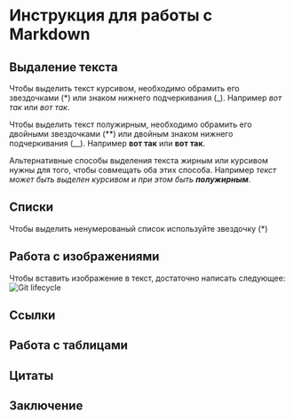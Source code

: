 # Инструкция для работы с Markdown

## Выдаление текста

Чтобы выделить текст курсивом, необходимо обрамить его звездочками (*) или знаком нижнего подчеркивания (_). Например *вот так* или _вот так_.

Чтобы выделить текст полужирным, необходимо обрамить его двойными звездочками (**) или двойным знаком нижнего подчеркивания (__). Например **вот так** или __вот так__.

Альтернативные способы выделения текста жирным или курсивом нужны для того, чтобы совмещать оба этих способа. Например _текст может быть выделен курсивом и при этом быть **полужирным**_.

## Списки

Чтобы выделить ненумерованый список используйте звездочку (*)

## Работа с изображениями

Чтобы вставить изображение в текст, достаточно написать следующее: ![Git lifecycle](git.png)

## Ссылки

## Работа с таблицами

## Цитаты

## Заключение